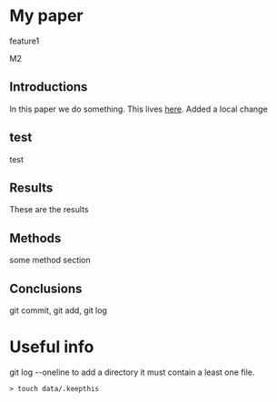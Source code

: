 # My paper

feature1

M2
## Introductions


In this paper we do something.
This lives [here](https://github.com/ggrimes/paper).
Added a local change

## test

test

## Results

These are the results

## Methods

some  method section


## Conclusions

git commit, git add, git log


# Useful info
git log --oneline
to add a directory it must contain a least one file.
```
> touch data/.keepthis
```
